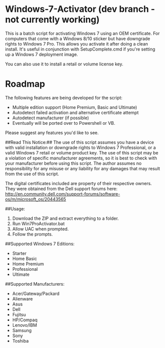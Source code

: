 # Windows-7-Activator (dev branch - not currently working)
This is a batch script for activating Windows 7 using an OEM certificate. For computers that come with a Windows 8/10 sticker but have downgrade rights to Windows 7 Pro. This allows you activate it after doing a clean install. It's useful in conjunction with SetupComplete.cmd if you're setting up a Windows 7 deployment image.

You can also use it to install a retail or volume license key. 

# Roadmap

The following features are being developed for the script:

- Multiple edition support (Home Premium, Basic and Ultimate)
- Autodetect failed activation and alternative certificate attempt
- Autodetect manufacturer (if possible)
- Eventually will be ported over to Powershell or VB.

Please suggest any features you'd like to see.

##Read This Notice:##
The use of this script assumes you have a device with valid installation or downgrade rights to Windows 7 Professional, or a valid Windows 7 retail or volume product key. The use of this script may be a violation of specific manufacturer agreements, so it is best to check with your manufacturer before using this script. The author assumes no responsibility for any misuse or any liability for any damages that may result from the use of this script.

The digital certificates included are property of their respective owners. They were obtained from the Dell support forums here: http://en.community.dell.com/support-forums/software-os/m/microsoft_os/20443565

##Usage:

1. Download the ZIP and extract everything to a folder.
2. Run Win7ProActivator.bat
3. Allow UAC when prompted.
4. Follow the prompts.

##Supported Windows 7 Editions:
- Starter
- Home Basic
- Home Premium
- Professional
- Ultimate

##Supported Manufacturers:
- Acer/Gateway/Packard
- Alienware
- Asus
- Dell
- Fujitsu
- HP/Compaq
- Lenovo/IBM
- Samsung
- Sony
- Toshiba
